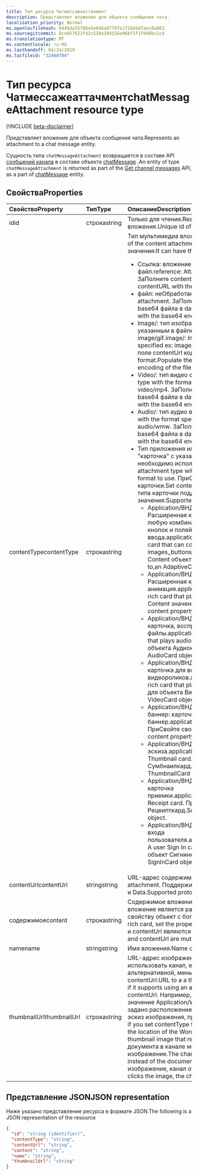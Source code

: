 ```yaml
---
title: Тип ресурса Чатмессажеаттачмент
description: Представляет вложение для объекта сообщения чата.
localization_priority: Normal
ms.openlocfilehash: 6445da35f86e5e046a07797e1f28e9dfaec8a863
ms.sourcegitcommit: 0ce657622f42c510a104156a96bf1f1f040bc1cd
ms.translationtype: MT
ms.contentlocale: ru-RU
ms.lasthandoff: 04/24/2019
ms.locfileid: "32460704"
---
```

# <a name="chatmessageattachment-resource-type"></a><span data-ttu-id="372af-103">Тип ресурса Чатмессажеаттачмент</span><span class="sxs-lookup"><span data-stu-id="372af-103">chatMessageAttachment resource type</span></span>

[!INCLUDE [beta-disclaimer](../../includes/beta-disclaimer.md)]

<span data-ttu-id="372af-104">Представляет вложение для объекта сообщения чата.</span><span class="sxs-lookup"><span data-stu-id="372af-104">Represents an attachment to a chat message entity.</span></span>

<span data-ttu-id="372af-105">Сущность типа `chatMessageAttachment` возвращается в составе API [сообщений канала](../api/channel-list-messages.md) в составе объекта [chatMessage](chatmessage.md) .</span><span class="sxs-lookup"><span data-stu-id="372af-105">An entity of type `chatMessageAttachment` is returned as part of the [Get channel messages](../api/channel-list-messages.md) API, as a part of [chatMessage](chatmessage.md) entity.</span></span>

## <a name="properties"></a><span data-ttu-id="372af-106">Свойства</span><span class="sxs-lookup"><span data-stu-id="372af-106">Properties</span></span>
| <span data-ttu-id="372af-107">Свойство</span><span class="sxs-lookup"><span data-stu-id="372af-107">Property</span></span>     | <span data-ttu-id="372af-108">Тип</span><span class="sxs-lookup"><span data-stu-id="372af-108">Type</span></span>   |<span data-ttu-id="372af-109">Описание</span><span class="sxs-lookup"><span data-stu-id="372af-109">Description</span></span>|
|:---------------|:--------|:----------|
|<span data-ttu-id="372af-110">id</span><span class="sxs-lookup"><span data-stu-id="372af-110">id</span></span>|<span data-ttu-id="372af-111">строка</span><span class="sxs-lookup"><span data-stu-id="372af-111">string</span></span>| <span data-ttu-id="372af-112">Только для чтения.</span><span class="sxs-lookup"><span data-stu-id="372af-112">Read-only.</span></span> <span data-ttu-id="372af-113">Уникальный идентификатор вложения.</span><span class="sxs-lookup"><span data-stu-id="372af-113">Unique id of the attachment.</span></span>|
|<span data-ttu-id="372af-114">contentType</span><span class="sxs-lookup"><span data-stu-id="372af-114">contentType</span></span>| <span data-ttu-id="372af-115">строка</span><span class="sxs-lookup"><span data-stu-id="372af-115">string</span></span> | <span data-ttu-id="372af-116">Тип мультимедиа вложенного содержимого.</span><span class="sxs-lookup"><span data-stu-id="372af-116">The media type of the content attachment.</span></span> <span data-ttu-id="372af-117">Он может иметь следующие значения:</span><span class="sxs-lookup"><span data-stu-id="372af-117">It can have the following values:</span></span> <br><ul><li><span data-ttu-id="372af-118">Ссылка: вложение — это ссылка на другой файл.</span><span class="sxs-lookup"><span data-stu-id="372af-118">reference: Attachment is a link to another file.</span></span> <span data-ttu-id="372af-119">ЗаПолните contentURL ссылкой на объект.</span><span class="sxs-lookup"><span data-stu-id="372af-119">Populate the contentURL with the link to the object.</span></span><br></li><li><span data-ttu-id="372af-120">файл: неОбработанный файл вложения.</span><span class="sxs-lookup"><span data-stu-id="372af-120">file: Raw file attachment.</span></span> <span data-ttu-id="372af-121">ЗаПолните поле contenturl кодировкой base64 файла в data: format.</span><span class="sxs-lookup"><span data-stu-id="372af-121">Populate the contenturl field with the base64 encoding of the file in data: format.</span></span><br></li><li><span data-ttu-id="372af-122">Image/: тип изображения с типом изображения, указанным в файле ex: Image/PNG, Image/JPEG, image/gif.</span><span class="sxs-lookup"><span data-stu-id="372af-122">image/: Image type with the type of the image specified ex: image/png, image/jpeg, image/gif.</span></span> <span data-ttu-id="372af-123">ЗаПолните поле contentUrl кодировкой base64 файла в data: format.</span><span class="sxs-lookup"><span data-stu-id="372af-123">Populate the contentUrl field with the base64 encoding of the file in data: format.</span></span><br></li><li><span data-ttu-id="372af-124">Video/: тип видео с указанным форматом.</span><span class="sxs-lookup"><span data-stu-id="372af-124">video/: Video type with the format specified.</span></span> <span data-ttu-id="372af-125">Пример: Video/MP4.</span><span class="sxs-lookup"><span data-stu-id="372af-125">Ex: video/mp4.</span></span> <span data-ttu-id="372af-126">ЗаПолните поле contentUrl кодировкой base64 файла в data: format.</span><span class="sxs-lookup"><span data-stu-id="372af-126">Populate the contentUrl field with the base64 encoding of the file in data: format.</span></span><br></li><li><span data-ttu-id="372af-127">Audio/: тип аудио в указанном формате.</span><span class="sxs-lookup"><span data-stu-id="372af-127">audio/: Audio type with the format specified.</span></span> <span data-ttu-id="372af-128">Пример: Audio/ВМВ.</span><span class="sxs-lookup"><span data-stu-id="372af-128">Ex: audio/wmw.</span></span> <span data-ttu-id="372af-129">ЗаПолните поле contentUrl кодировкой base64 файла в data: format.</span><span class="sxs-lookup"><span data-stu-id="372af-129">Populate the contentUrl field with the base64 encoding of the file in data: format.</span></span><br></li><li><span data-ttu-id="372af-130">Тип приложения или карточки: тип вложения с типом "карточка" с указанием точного формата карты, который необходимо использовать.</span><span class="sxs-lookup"><span data-stu-id="372af-130">application/card type: Rich card attachment type with the card type specifying the exact card format to use.</span></span> <span data-ttu-id="372af-131">ПриСвойте контенту формат JSON карточки.</span><span class="sxs-lookup"><span data-stu-id="372af-131">Set content with the json format of the card.</span></span> <span data-ttu-id="372af-132">Для типа карточки поддерживаются следующие значения:</span><span class="sxs-lookup"><span data-stu-id="372af-132">Supported values for card type include:</span></span><br><ul><li><span data-ttu-id="372af-133">Application/ВНД. Microsoft. Card. адаптивный: Расширенная карточка, которая может содержать любую комбинацию текста, речи, изображений, кнопок и полей ввода.</span><span class="sxs-lookup"><span data-stu-id="372af-133">application/vnd.microsoft.card.adaptive: A rich card that can contain any combination of text, speech, images,,buttons, and input fields.</span></span> <span data-ttu-id="372af-134">Задайте для свойства Content объект Адаптивекард.</span><span class="sxs-lookup"><span data-stu-id="372af-134">Set the content property to,an AdaptiveCard object.</span></span></li><li><span data-ttu-id="372af-135">Application/ВНД. Microsoft. Card. Animation: Расширенная карточка, на которой воспроизводится анимация.</span><span class="sxs-lookup"><span data-stu-id="372af-135">application/vnd.microsoft.card.animation: A rich card that plays animation.</span></span> <span data-ttu-id="372af-136">Задайте для свойства Content значение Аниматионкардобжект.</span><span class="sxs-lookup"><span data-stu-id="372af-136">Set the content property,to an AnimationCardobject.</span></span></li><li><span data-ttu-id="372af-137">Application/ВНД. Microsoft. Card. Audio: Расширенная карточка, воспроизводящая звуковые файлы.</span><span class="sxs-lookup"><span data-stu-id="372af-137">application/vnd.microsoft.card.audio: A rich card that plays audio files.</span></span> <span data-ttu-id="372af-138">Задайте свойство Content для объекта Аудиокард.</span><span class="sxs-lookup"><span data-stu-id="372af-138">Set the content property,to an AudioCard object.</span></span></li><li><span data-ttu-id="372af-139">Application/ВНД. Microsoft. Card. Video: обширная карточка для воспроизведения видеороликов.</span><span class="sxs-lookup"><span data-stu-id="372af-139">application/vnd.microsoft.card.video: A rich card that plays videos.</span></span> <span data-ttu-id="372af-140">Задайте свойство Content для объекта Видеокард.</span><span class="sxs-lookup"><span data-stu-id="372af-140">Set the content property,to a VideoCard object.</span></span></li><li><span data-ttu-id="372af-141">Application/ВНД. Microsoft. Card. Главный Имиджевый баннер: карточка главный Имиджевый баннер.</span><span class="sxs-lookup"><span data-stu-id="372af-141">application/vnd.microsoft.card.hero: A Hero card.</span></span> <span data-ttu-id="372af-142">ПриСвойте свойству Content объект Херокард.</span><span class="sxs-lookup"><span data-stu-id="372af-142">Set the content property to a HeroCard object.</span></span></li><li><span data-ttu-id="372af-143">Application/ВНД. Microsoft. Card. thumbnail: карточка эскиза.</span><span class="sxs-lookup"><span data-stu-id="372af-143">application/vnd.microsoft.card.thumbnail: A Thumbnail card.</span></span> <span data-ttu-id="372af-144">ПриСвойте свойству Content объект Сумбнаилкард.</span><span class="sxs-lookup"><span data-stu-id="372af-144">Set the content property to a ThumbnailCard object.</span></span></li><li><span data-ttu-id="372af-145">Application/ВНД. Microsoft. com. Card. квитанция: карточка приемки.</span><span class="sxs-lookup"><span data-stu-id="372af-145">application/vnd.microsoft.com.card.receipt: A Receipt card.</span></span> <span data-ttu-id="372af-146">ПриСвойте свойству Content объект Рецеипткард.</span><span class="sxs-lookup"><span data-stu-id="372af-146">Set the content property to a ReceiptCard object.</span></span></li><li><span data-ttu-id="372af-147">Application/ВНД. Microsoft. com. Card. SignIn: карточка входа пользователя.</span><span class="sxs-lookup"><span data-stu-id="372af-147">application/vnd.microsoft.com.card.signin: A user Sign In card.</span></span> <span data-ttu-id="372af-148">ПриСвойте свойству Content объект Сигнинкард.</span><span class="sxs-lookup"><span data-stu-id="372af-148">Set the content property to a SignInCard object.</span></span></ul></ul>|
|<span data-ttu-id="372af-149">contentUrl</span><span class="sxs-lookup"><span data-stu-id="372af-149">contentUrl</span></span>|<span data-ttu-id="372af-150">string</span><span class="sxs-lookup"><span data-stu-id="372af-150">string</span></span>|<span data-ttu-id="372af-151">URL-адрес содержимого вложения.</span><span class="sxs-lookup"><span data-stu-id="372af-151">URL for the content of the attachment.</span></span> <span data-ttu-id="372af-152">Поддерживаемые протоколы: HTTP, HTTPS, File и Data.</span><span class="sxs-lookup"><span data-stu-id="372af-152">Supported protocols: http, https, file and data.</span></span>|
|<span data-ttu-id="372af-153">содержимое</span><span class="sxs-lookup"><span data-stu-id="372af-153">content</span></span>|<span data-ttu-id="372af-154">строка</span><span class="sxs-lookup"><span data-stu-id="372af-154">string</span></span>|<span data-ttu-id="372af-155">Содержимое вложения.</span><span class="sxs-lookup"><span data-stu-id="372af-155">The content of the attachment.</span></span> <span data-ttu-id="372af-156">Если вложение является расширенной карточкой, задайте свойству объект с богатыми карточками.</span><span class="sxs-lookup"><span data-stu-id="372af-156">If the attachment is a rich card, set the property to the rich card object.</span></span> <span data-ttu-id="372af-157">Это свойство и contentUrl являются взаимоисключающими.</span><span class="sxs-lookup"><span data-stu-id="372af-157">This property and contentUrl are mutually exclusive.</span></span>|
|<span data-ttu-id="372af-158">name</span><span class="sxs-lookup"><span data-stu-id="372af-158">name</span></span>|<span data-ttu-id="372af-159">string</span><span class="sxs-lookup"><span data-stu-id="372af-159">string</span></span>|<span data-ttu-id="372af-160">Имя вложения.</span><span class="sxs-lookup"><span data-stu-id="372af-160">Name of the attachment.</span></span>|
|<span data-ttu-id="372af-161">thumbnailUrl</span><span class="sxs-lookup"><span data-stu-id="372af-161">thumbnailUrl</span></span>| <span data-ttu-id="372af-162">строка</span><span class="sxs-lookup"><span data-stu-id="372af-162">string</span></span> |<span data-ttu-id="372af-163">URL-адрес изображения в виде эскиза, который может использовать канал, если он поддерживается в альтернативной, меньшей форме содержимого или contentUrl.</span><span class="sxs-lookup"><span data-stu-id="372af-163">URL to a a thumbnail image that the channel can use if it supports using an alternative, smaller form of content or contentUrl.</span></span> <span data-ttu-id="372af-164">Например, если для объекта contentType задано значение Application/Word, а для параметра contentUrl задано расположение документа Word, можно включить эскиз изображения, представляющий документ.</span><span class="sxs-lookup"><span data-stu-id="372af-164">For example, if you set contentType to application/word and set contentUrl to the location of the Word document, you might include a thumbnail image that represents the document.</span></span> <span data-ttu-id="372af-165">Вместо документа в канале может отображаться миниатюрное изображение.</span><span class="sxs-lookup"><span data-stu-id="372af-165">The channel could display the thumbnail image instead of the document.</span></span> <span data-ttu-id="372af-166">Когда пользователь щелкает изображение, канал открывает документ.</span><span class="sxs-lookup"><span data-stu-id="372af-166">When the user clicks the image, the channel would open the document.</span></span>|

## <a name="json-representation"></a><span data-ttu-id="372af-167">Представление JSON</span><span class="sxs-lookup"><span data-stu-id="372af-167">JSON representation</span></span>
 <span data-ttu-id="372af-168">Ниже указано представление ресурса в формате JSON.</span><span class="sxs-lookup"><span data-stu-id="372af-168">The following is a JSON representation of the resource</span></span>

<!-- {
  "blockType": "resource",
  "optionalProperties": [
    "thumbnailUrl",
    "content",
    "contentUrl"
  ],
  "keyProperty": "id",
  "@odata.type": "microsoft.graph.chatMessageAttachment"
}-->

```json
{
  "id": "string (identifier)",
  "contentType": "string",
  "contentUrl": "string",
  "content": "string",
  "name": "string",
  "thumbnailUrl": "string"
}

```

<!-- uuid: 8fcb5dbc-d5aa-4681-8e31-b001d5168d79
2015-10-25 14:57:30 UTC -->
<!--
{
  "type": "#page.annotation",
  "description": "chat attachment resource",
  "keywords": "",
  "section": "documentation",
  "tocPath": "",
  "suppressions": [
    "Error: /api-reference/beta/resources/chatmessageattachment.md:\r\n      Exception processing links.\r\n    System.ArgumentException: Link Definition was null. Link text: !INCLUDE [beta-disclaimer](../../includes/beta-disclaimer.md)\r\n      at ApiDoctor.Validation.DocFile.get_LinkDestinations()\r\n      at ApiDoctor.Validation.DocSet.ValidateLinks(Boolean includeWarnings, String[] relativePathForFiles, IssueLogger issues, Boolean requireFilenameCaseMatch, Boolean printOrphanedFiles)"
  ]
}
-->
